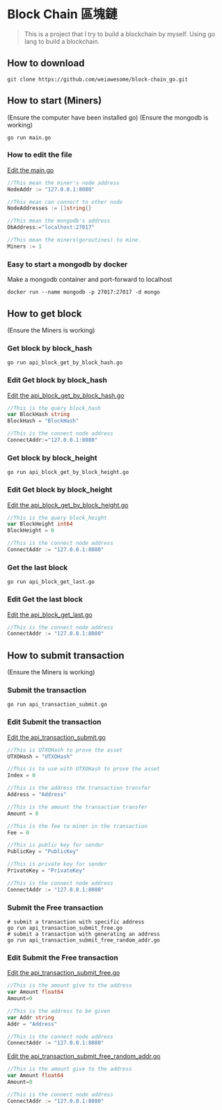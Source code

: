 # Block Chain 區塊鏈
> This is a project that I try to build a blockchain by myself.
> Using go lang to build a blockchain.

## How to download
```shell
git clone https://github.com/weiawesome/block-chain_go.git
```
## How to start (Miners)
(Ensure the computer have been installed go)
(Ensure the mongodb is working)
```shell
go run main.go
```
### How to edit the file
[Edit the main.go](main.go)
```go
//This mean the miner's node address
NodeAddr := "127.0.0.1:8080"

//This mean can connect to other node
NodeAddresses := []string{}

//This mean the mongodb's address
DbAddress:="localhost:27017"

//This mean the miners(goroutines) to mine. 
Miners := 1
```
### Easy to start a mongodb by docker
Make a mongodb container and port-forward to localhost
```shell
docker run --name mongodb -p 27017:27017 -d mongo
```

## How to get block
(Ensure the Miners is working)
### Get block by block_hash
```shell
go run api_block_get_by_block_hash.go
```
### Edit Get block by block_hash
[Edit the api_block_get_by_block_hash.go](api_block_get_by_block_hash.go)
```go
//This is the query block_hash
var BlockHash string
BlockHash = "BlockHash"

//This is the connect node address
ConnectAddr:="127.0.0.1:8080"
```
### Get block by block_height
```shell
go run api_block_get_by_block_height.go
```
### Edit Get block by block_height
[Edit the api_block_get_by_block_height.go](api_block_get_by_block_height.go)
```go
//This is the query block_height
var BlockHeight int64
BlockHeight = 0

//This is the connect node address
ConnectAddr := "127.0.0.1:8080"
```

### Get the last block 
```shell
go run api_block_get_last.go
```
### Edit Get the last block
[Edit the api_block_get_last.go](api_block_get_last.go)
```go
//This is the connect node address
ConnectAddr := "127.0.0.1:8080"
```

## How to submit transaction
(Ensure the Miners is working)
### Submit the transaction
```shell
go run api_transaction_submit.go
```
### Edit Submit the transaction
[Edit the api_transaction_submit.go](api_transaction_submit.go)
```go
//This is UTXOHash to prove the asset
UTXOHash = "UTXOHash"

//This is to use with UTXOHash to prove the asset
Index = 0

//This is the address the transaction transfer
Address = "Address"

//This is the amount the transaction transfer
Amount = 0

//This is the fee to miner in the transaction
Fee = 0

//This is public key for sender
PublicKey = "PublicKey"

//This is private key for sender
PrivateKey = "PrivateKey"

//This is the connect node address
ConnectAddr := "127.0.0.1:8080"
```

### Submit the Free transaction
```shell
# submit a transaction with specific address
go run api_transaction_submit_free.go
# submit a transaction with generating an address
go run api_transaction_submit_free_random_addr.go 
```
### Edit Submit the Free transaction
[Edit the api_transaction_submit_free.go](api_transaction_submit_free.go)
```go
//This is the amount give to the address 
var Amount float64
Amount=0

//This is the address to be given
var Addr string
Addr = "Address"

//This is the connect node address
ConnectAddr := "127.0.0.1:8080"
```
[Edit the api_transaction_submit_free_random_addr.go](api_transaction_submit_free_random_addr.go)
```go
//This is the amount give to the address 
var Amount float64
Amount=0

//This is the connect node address
ConnectAddr := "127.0.0.1:8080"
```



